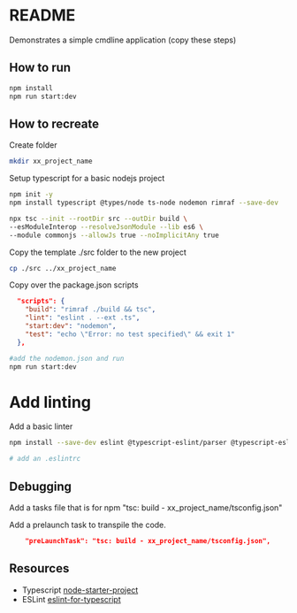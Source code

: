 # README
Demonstrates a simple cmdline application (copy these steps)  

## How to run
```sh
npm install
npm run start:dev
```

## How to recreate
Create folder  
```sh
mkdir xx_project_name
```

Setup typescript for a basic nodejs project
```sh
npm init -y   
npm install typescript @types/node ts-node nodemon rimraf --save-dev  

npx tsc --init --rootDir src --outDir build \
--esModuleInterop --resolveJsonModule --lib es6 \
--module commonjs --allowJs true --noImplicitAny true
```

Copy the template ./src folder to the new project
```sh
cp ./src ../xx_project_name
```

Copy over the package.json scripts
```json
  "scripts": {
    "build": "rimraf ./build && tsc",
    "lint": "eslint . --ext .ts",
    "start:dev": "nodemon",
    "test": "echo \"Error: no test specified\" && exit 1"
  },
```

```sh
#add the nodemon.json and run
npm run start:dev
```

# Add linting 
Add a basic linter

```sh
npm install --save-dev eslint @typescript-eslint/parser @typescript-eslint/eslint-plugin

# add an .eslintrc
```

## Debugging 
Add a tasks file that is for npm "tsc: build - xx_project_name/tsconfig.json"  

Add a prelaunch task to transpile the code.  
```json
    "preLaunchTask": "tsc: build - xx_project_name/tsconfig.json",
```

## Resources
* Typescript [node-starter-project](https://khalilstemmler.com/blogs/typescript/node-starter-project/)
* ESLint [eslint-for-typescript](https://khalilstemmler.com/blogs/typescript/eslint-for-typescript/)  
